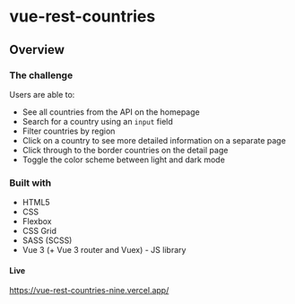 # vue-rest-countries
## Overview

### The challenge

Users are able to:

- See all countries from the API on the homepage
- Search for a country using an `input` field
- Filter countries by region
- Click on a country to see more detailed information on a separate page
- Click through to the border countries on the detail page
- Toggle the color scheme between light and dark mode

### Built with

- HTML5
- CSS
- Flexbox
- CSS Grid
- SASS (SCSS)
- Vue 3 (+ Vue 3 router and Vuex) - JS library

#### Live
https://vue-rest-countries-nine.vercel.app/
